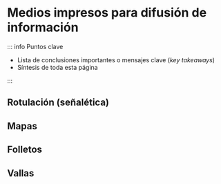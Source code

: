# Medios impresos para difusión de información

::: info Puntos clave

- Lista de conclusiones importantes o mensajes clave (_key takeaways_)
- Síntesis de toda esta página

:::

## Rotulación (señalética)

## Mapas

## Folletos

## Vallas
